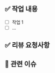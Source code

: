 <!--
제목은 아래 형식을 참고해서 작성해주시고, 작성한 뒤 아래 예시는 지워주세요.

[FEAT/FIX/RELEASE] 작업 내용 요약
-->

## ✅ 작업 내용

- [ ] 작업 1
- [ ] ...

## ✅ 리뷰 요청사항

## 📢 관련 이슈

